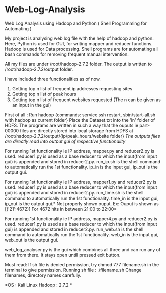 # Web-Log-Analysis
Web Log Analysis using Hadoop and Python ( Shell Programming for Automating )

My project is analysing web log file with the help of hadoop and python.
Here, Python is used for GUI, for writing mapper and reducer functions.
Hadoop is used for Data processing. Shell programs are for automating all bash commands for removing frequent manual intervention.

All my files are under /root/hadoop-2.7.2 folder. The output is written to /root/hadoop-2.7.2/output folder.

I have included three functionalities as of now. 
1) Getting top n list of frequent ip addresses requesting sites
2) Getting top n list of peak hours
3) Getting top n list of frequent websites requested
(The n can be given as an input in the gui)

First of all : Run hadoop {commands: service ssh restart, sbin/start-all.sh with hadoop as current folder}
Place the Dataset.txt into the 'in' folder of HDFS. The programs are written in such a way that the ouputs ie part-00000 files are directly stored into local storage from HDFS at /root/hadoop-2.7.2/output/{ip/peak_hours/website folder}
*The outputs files are directly read into output gui of respective functionality*

For running 1st functionality ie IP address, mapper.py and reducer2.py is used. reducer1.py is used as a base reducer to which the input(from input gui) is appended and stored in reducer2.py. run_ip.sh is the shell command to automatically run the 1st functionality. ip_in is the input gui, ip_out is the output gui. 

For running 1st functionality ie IP address, mapper1.py and reducer2.py is used. reducer1.py is used as a base reducer to which the input(from input gui) is appended and stored in reducer2.py. run_time.sh is the shell command to automatically run the 1st functionality. time_in is the input gui, ip_out is the output gui.* Not properly shown ouput. Ex: Ouput is shown as [('21':4672)] For 4672 hits in between 21:00 to 22:00*

For running 1st functionality ie IP address, mapper4.py and reducer2.py is used. reducer1.py is used as a base reducer to which the input(from input gui) is appended and stored in reducer2.py. run_web.sh is the shell command to automatically run the 1st functionality. web_in is the input gui, web_out is the output gui. 

web_log_analyser.py is the gui which combines all three and can run any of them from there. It stays open untill pressed exit button.

Must read:
If sh file is denied permission, try chmod 777 filename.sh in the terminal to give permission.
Running sh file : ./filename.sh
Change filenames, directory names carefully.

*OS : Kali Linux
Hadoop : 2.7.2
*
